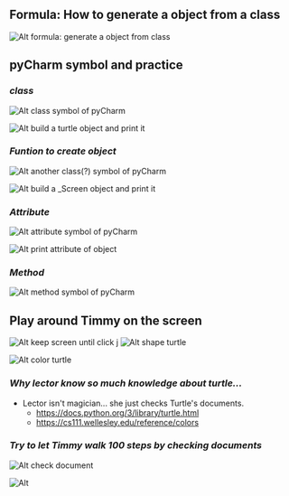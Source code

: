 ## **Formula: How to generate a object from a class**

![Alt formula: generate a object from class](pic/01.jpg)

## **pyCharm symbol and practice**

### _class_

![Alt class symbol of pyCharm](pic/02.jpg)

![Alt build a turtle object  and print it](pic/03.jpg)

### _Funtion to create object_

![Alt another class(?) symbol of pyCharm](pic/04.jpg)

![Alt build a _Screen object and print it](pic/05.jpg)

### _Attribute_

![Alt attribute symbol of pyCharm](pic/06.jpg)

![Alt print attribute of object](pic/07.jpg)

### _Method_

![Alt method symbol of pyCharm](pic/08.jpg)

## **Play around Timmy on the screen**

![Alt keep screen until click](pic/09.jpg)
j
![Alt shape turtle](pic/10.jpg)

![Alt color turtle](pic/11.jpg)

### _Why lector know so much knowledge about turtle..._

- Lector isn't magician... she just checks Turtle's documents.
  - https://docs.python.org/3/library/turtle.html
  - https://cs111.wellesley.edu/reference/colors

### _Try to let Timmy walk 100 steps by checking documents_

![Alt check document](pic/12.jpg)

![Alt](pic/13.jpg)
